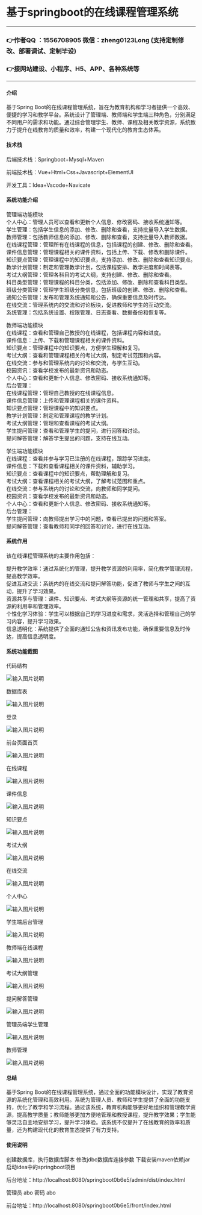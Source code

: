 # 基于springboot的在线课程管理系统

---
### 👉作者QQ ：1556708905 微信：zheng0123Long (支持定制修改、部署调试、定制毕设)

### 👉接网站建设、小程序、H5、APP、各种系统等

---

#### 介绍

基于Spring Boot的在线课程管理系统，旨在为教育机构和学习者提供一个高效、便捷的学习和教学平台。系统设计了管理端、教师端和学生端三种角色，分别满足不同用户的需求和功能。通过综合管理学生、教师、课程及相关教学资源，系统致力于提升在线教育的质量和效率，构建一个现代化的教育生态体系。

#### 技术栈

后端技术栈：Springboot+Mysql+Maven

前端技术栈：Vue+Html+Css+Javascript+ElementUI

开发工具：Idea+Vscode+Navicate

#### 系统功能介绍

管理端功能模块  
个人中心：管理人员可以查看和更新个人信息、修改密码、接收系统通知等。  
学生管理：包括学生信息的添加、修改、删除和查看，支持批量导入学生数据。  
教师管理：包括教师信息的添加、修改、删除和查看，支持批量导入教师数据。  
在线课程管理：管理所有在线课程的信息，包括课程的创建、修改、删除和查看。  
课件信息管理：管理课程相关的课件资料，包括上传、下载、修改和删除课件。  
知识要点管理：管理课程中的知识要点，支持添加、修改、删除和查看知识要点。  
教学计划管理：制定和管理教学计划，包括课程安排、教学进度和时间表等。  
考试大纲管理：管理各科目的考试大纲，支持创建、修改、删除和查看。  
科目类型管理：管理课程的科目分类，包括添加、修改、删除和查看科目类型。  
班级分类管理：管理学生班级分类信息，包括班级的创建、修改、删除和查看。  
通知公告管理：发布和管理系统通知和公告，确保重要信息及时传达。  
在线交流：管理系统内的交流和讨论板块，促进教师和学生的互动交流。  
系统管理：包括系统设置、权限管理、日志查看、数据备份和恢复等。  

教师端功能模块  
在线课程：查看和管理自己教授的在线课程，包括课程内容和进度。  
课件信息：上传、下载和管理课程相关的课件资料。  
知识要点：管理课程中的知识要点，方便学生理解和复习。  
考试大纲：查看和管理课程相关的考试大纲，制定考试范围和内容。  
在线交流：参与和管理系统内的讨论和交流，与学生互动。  
校园资讯：查看学校发布的最新资讯和动态。  
个人中心：查看和更新个人信息、修改密码、接收系统通知等。  
后台管理：  
在线课程管理：管理自己教授的在线课程信息。  
课件信息管理：上传和管理课程相关的课件资料。  
知识要点管理：管理课程中的知识要点。  
教学计划管理：制定和管理课程的教学计划。  
考试大纲管理：管理和查看课程的考试大纲。  
学生提问管理：查看和管理学生的提问，进行回答和讨论。  
提问解答管理：解答学生提出的问题，支持在线互动。  

学生端功能模块  
在线课程：查看并参与学习已注册的在线课程，跟踪学习进度。  
课件信息：下载和查看课程相关的课件资料，辅助学习。  
知识要点：查看课程中的知识要点，帮助理解和复习。  
考试大纲：查看课程相关的考试大纲，了解考试范围和重点。  
在线交流：参与系统内的讨论和交流，向教师和同学提问。  
校园资讯：查看学校发布的最新资讯和动态。  
个人中心：查看和更新个人信息、修改密码、接收系统通知等。  
后台管理：  
学生提问管理：向教师提出学习中的问题，查看已提出的问题和答案。  
提问解答管理：查看教师和同学的回答和讨论，进行在线互动。  

#### 系统作用

该在线课程管理系统的主要作用包括：  

提升教学效率：通过系统化的管理，提升教学资源的利用率，简化教学管理流程，提高教学效率。  
促进互动交流：系统内的在线交流和提问解答功能，促进了教师与学生之间的互动，提升了学习效果。  
资源共享与管理：课件、知识要点、考试大纲等资源的统一管理和共享，提高了资源的利用率和管理效率。  
个性化学习体验：学生可以根据自己的学习进度和需求，灵活选择和管理自己的学习内容，提升学习效果。  
信息透明化：系统提供了全面的通知公告和资讯发布功能，确保重要信息及时传达，提高信息透明度。  

#### 系统功能截图

代码结构

![输入图片说明](images/120ad9a3cd1f5360bef79b95e22eef2.png)

数据库表

![输入图片说明](images/a759e1a457bf215b5ca960b0f08f881.png)

登录

![输入图片说明](images/85690428a14ecc840026d509800d287.png)

前台页面首页

![输入图片说明](images/24e7829e374dad29a1462d1ae3b9b81.png)

在线课程

![输入图片说明](images/777db10766adc7e259eee3357fc19c9.png)

课件信息

![输入图片说明](images/3b90d994e595c0c8144b2c46e2ab9fc.png)

知识要点

![输入图片说明](images/e3b0c7f7942013e47e713d4742fb189.png)

考试大纲

![输入图片说明](images/9f8cf21b0880bda3f60a121f420f182.png)

在线交流

![输入图片说明](images/0dd2342fa9686172279e25c3b4415ad.png)

个人中心

![输入图片说明](images/2146ee1b48bb765d34f00cfd3a11133.png)

学生端后台管理

![输入图片说明](images/31cebaf4b3a5cf122097d299c8adc4f.png)

教师端在线课程

![输入图片说明](images/8731af00b4357d06c6056e8e29becaf.png)

考试大纲管理

![输入图片说明](images/0daee7bda356a52716c5b941406a8cf.png)

提问解答管理

![输入图片说明](images/01b94847e0ee6db3324a05ff8258601.png)

管理员端学生管理

![输入图片说明](images/3815d045decba6bfc2188355d329800.png)

教师管理

![输入图片说明](images/8b990be0f3bbd7fe726e5a9d0798c64.png)

#### 总结

基于Spring Boot的在线课程管理系统，通过全面的功能模块设计，实现了教育资源的系统化管理和高效利用。系统为管理人员、教师和学生提供了全面的功能支持，优化了教学和学习流程。通过该系统，教育机构能够更好地组织和管理教学资源，提高教学质量；教师能够更加方便地管理和教授课程，提升教学效果；学生能够灵活自主地安排学习，提升学习体验。该系统不仅提升了在线教育的效率和质量，还为构建现代化的教育生态提供了有力支持。

#### 使用说明

创建数据库，执行数据库脚本 修改jdbc数据库连接参数 下载安装maven依赖jar 启动idea中的springboot项目

后台地址：http://localhost:8080/springboot0b6e5/admin/dist/index.html

管理员  abo 密码 abo

前台地址：http://localhost:8080/springboot0b6e5/front/index.html